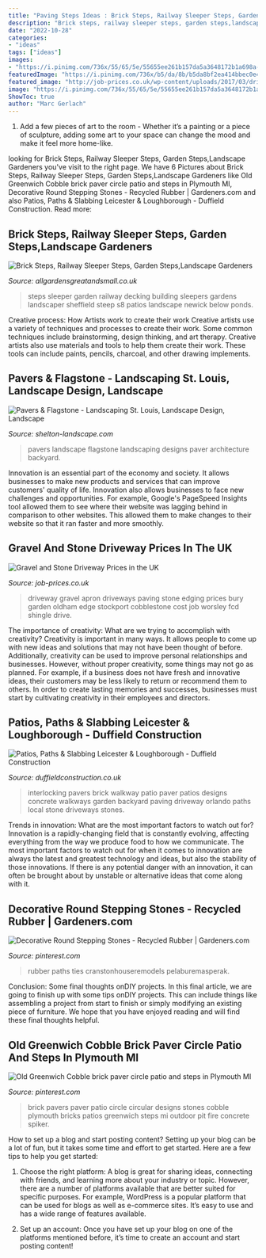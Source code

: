 ```yaml
---
title: "Paving Steps Ideas : Brick Steps, Railway Sleeper Steps, Garden Steps,landscape Gardeners"
description: "Brick steps, railway sleeper steps, garden steps,landscape gardeners"
date: "2022-10-28"
categories:
- "ideas"
tags: ["ideas"]
images:
- "https://i.pinimg.com/736x/55/65/5e/55655ee261b157da5a3648172b1a698a--brick-pavers-plymouth.jpg"
featuredImage: "https://i.pinimg.com/736x/b5/da/8b/b5da8bf2ea414bbec0e40e0478473288.jpg"
featured_image: "http://job-prices.co.uk/wp-content/uploads/2017/03/driveway-apron.jpg"
image: "https://i.pinimg.com/736x/55/65/5e/55655ee261b157da5a3648172b1a698a--brick-pavers-plymouth.jpg"
ShowToc: true
author: "Marc Gerlach"
---
```



1. Add a few pieces of art to the room - Whether it’s a painting or a piece of sculpture, adding some art to your space can change the mood and make it feel more home-like.

	

		
looking for Brick Steps, Railway Sleeper Steps, Garden Steps,Landscape Gardeners you've visit to the right page. We have 6 Pictures about Brick Steps, Railway Sleeper Steps, Garden Steps,Landscape Gardeners like Old Greenwich Cobble brick paver circle patio and steps in Plymouth MI, Decorative Round Stepping Stones - Recycled Rubber | Gardeners.com and also Patios, Paths &amp; Slabbing Leicester &amp; Loughborough - Duffield Construction. Read more:
		
    
## Brick Steps, Railway Sleeper Steps, Garden Steps,Landscape Gardeners

<img loading=lazy src="http://www.allgardensgreatandsmall.co.uk/assets/images/steps/037.jpg" onerror="this.onerror=null;this.src='https://tse4.mm.bing.net/th?id=OIP.5Nu-ehkrDXCavGgBcIxTxQHaJ4&amp;pid=15.1';" alt="Brick Steps, Railway Sleeper Steps, Garden Steps,Landscape Gardeners">

_Source: allgardensgreatandsmall.co.uk_

>steps sleeper garden railway decking building sleepers gardens landscaper sheffield steep s8 patios landscape newick below ponds. 

	

Creative process: How Artists work to create their work
Creative artists use a variety of techniques and processes to create their work. Some common techniques include brainstorming, design thinking, and art therapy. Creative artists also use materials and tools to help them create their work. These tools can include paints, pencils, charcoal, and other drawing implements.

    
## Pavers &amp; Flagstone - Landscaping St. Louis, Landscape Design, Landscape

<img loading=lazy src="https://shelton-landscape.com/wp-content/uploads/2010/02/Pavers_03.jpg" onerror="this.onerror=null;this.src='https://tse4.mm.bing.net/th?id=OIP.zHyspN_8hGWfw3Jjx7GgnAHaFj&amp;pid=15.1';" alt="Pavers &amp; Flagstone - Landscaping St. Louis, Landscape Design, Landscape">

_Source: shelton-landscape.com_

>pavers landscape flagstone landscaping designs paver architecture backyard. 

	

Innovation is an essential part of the economy and society. It allows businesses to make new products and services that can improve customers' quality of life. Innovation also allows businesses to face new challenges and opportunities. For example, Google's PageSpeed Insights tool allowed them to see where their website was lagging behind in comparison to other websites. This allowed them to make changes to their website so that it ran faster and more smoothly.

    
## Gravel And Stone Driveway Prices In The UK

<img loading=lazy src="http://job-prices.co.uk/wp-content/uploads/2017/03/driveway-apron.jpg" onerror="this.onerror=null;this.src='https://tse2.mm.bing.net/th?id=OIP.o5Qlw_Wti2-f2RI01kE9bAHaE8&amp;pid=15.1';" alt="Gravel and Stone Driveway Prices in the UK">

_Source: job-prices.co.uk_

>driveway gravel apron driveways paving stone edging prices bury garden oldham edge stockport cobblestone cost job worsley fcd shingle drive. 

	

The importance of creativity: What are we trying to accomplish with creativity?
Creativity is important in many ways. It allows people to come up with new ideas and solutions that may not have been thought of before. Additionally, creativity can be used to improve personal relationships and businesses. However, without proper creativity, some things may not go as planned. For example, if a business does not have fresh and innovative ideas, their customers may be less likely to return or recommend them to others. In order to create lasting memories and successes, businesses must start by cultivating creativity in their employees and directors.

    
## Patios, Paths &amp; Slabbing Leicester &amp; Loughborough - Duffield Construction

<img loading=lazy src="http://www.duffieldconstruction.co.uk/images/patios-3.jpg" onerror="this.onerror=null;this.src='https://tse4.mm.bing.net/th?id=OIP.lMyG0LP1WLktEeGiYami2QHaLI&amp;pid=15.1';" alt="Patios, Paths &amp; Slabbing Leicester &amp; Loughborough - Duffield Construction">

_Source: duffieldconstruction.co.uk_

>interlocking pavers brick walkway patio paver patios designs concrete walkways garden backyard paving driveway orlando paths local stone driveways stones. 

	

Trends in innovation: What are the most important factors to watch out for?
Innovation is a rapidly-changing field that is constantly evolving, affecting everything from the way we produce food to how we communicate. The most important factors to watch out for when it comes to innovation are always the latest and greatest technology and ideas, but also the stability of those innovations. If there is any potential danger with an innovation, it can often be brought about by unstable or alternative ideas that come along with it.

    
## Decorative Round Stepping Stones - Recycled Rubber | Gardeners.com

<img loading=lazy src="https://i.pinimg.com/736x/b5/da/8b/b5da8bf2ea414bbec0e40e0478473288.jpg" onerror="this.onerror=null;this.src='https://tse2.mm.bing.net/th?id=OIP.VTMAQYiz4pH99keBokzkygHaLH&amp;pid=15.1';" alt="Decorative Round Stepping Stones - Recycled Rubber | Gardeners.com">

_Source: pinterest.com_

>rubber paths ties cranstonhouseremodels pelaburemasperak. 

	

Conclusion: Some final thoughts onDIY projects.
In this final article, we are going to finish up with some tips onDIY projects. This can include things like assembling a project from start to finish or simply modifying an existing piece of furniture. We hope that you have enjoyed reading and will find these final thoughts helpful.

    
## Old Greenwich Cobble Brick Paver Circle Patio And Steps In Plymouth MI

<img loading=lazy src="https://i.pinimg.com/736x/55/65/5e/55655ee261b157da5a3648172b1a698a--brick-pavers-plymouth.jpg" onerror="this.onerror=null;this.src='https://tse3.mm.bing.net/th?id=OIP.Nx1og_0LZuv9sTFwbrWNEAHaJ3&amp;pid=15.1';" alt="Old Greenwich Cobble brick paver circle patio and steps in Plymouth MI">

_Source: pinterest.com_

>brick pavers paver patio circle circular designs stones cobble plymouth bricks patios greenwich steps mi outdoor pit fire concrete spiker. 

	

How to set up a blog and start posting content?
Setting up your blog can be a lot of fun, but it takes some time and effort to get started. Here are a few tips to help you get started:
1. Choose the right platform: A blog is great for sharing ideas, connecting with friends, and learning more about your industry or topic. However, there are a number of platforms available that are better suited for specific purposes. For example, WordPress is a popular platform that can be used for blogs as well as e-commerce sites. It’s easy to use and has a wide range of features available.

2. Set up an account: Once you have set up your blog on one of the platforms mentioned before, it’s time to create an account and start posting content!

